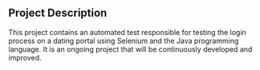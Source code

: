 ## Project Description

This project contains an automated test responsible for testing the login process on a dating portal using Selenium and the Java programming language. It is an ongoing project that will be continuously developed and improved.

